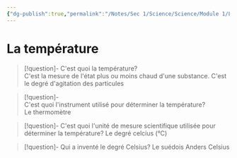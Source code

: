 ```yaml
---
{"dg-publish":true,"permalink":"/Notes/Sec 1/Science/Science/Module 1/La température/"}
---
```


# La température

>[!question]- C'est quoi la température?
>C'est la mesure de l'état plus ou moins chaud d'une substance. C'est le degré d'agitation des particules

>[!question]- C'est quoi l'instrument utilisé pour déterminer la température?
>Le thermomètre

>[!question]- C'est quoi l'unité de mesure scientifique utilisée pour déterminer la température?
>Le degré celcius (°C)

>[!question]- Qui a inventé le degré Celsius?
>Le suédois Anders Celsius

